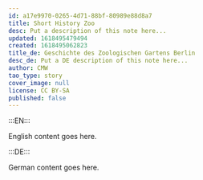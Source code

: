 ```yaml
---
id: a17e9970-0265-4d71-88bf-80989e88d8a7
title: Short History Zoo
desc: Put a description of this note here...
updated: 1618495479494
created: 1618495062823
title_de: Geschichte des Zoologischen Gartens Berlin
desc_de: Put a DE description of this note here...
author: CMW
tao_type: story
cover_image: null
license: CC BY-SA
published: false
---
```


:::EN:::

English content goes here.

:::DE:::

German content goes here.
